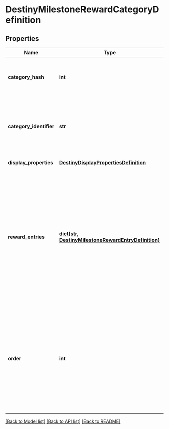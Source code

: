 # DestinyMilestoneRewardCategoryDefinition

## Properties
Name | Type | Description | Notes
------------ | ------------- | ------------- | -------------
**category_hash** | **int** | Identifies the reward category. Only guaranteed unique within this specific component! | [optional] 
**category_identifier** | **str** | The string identifier for the category, if you want to use it for some end. Guaranteed unique within the specific component. | [optional] 
**display_properties** | [**DestinyDisplayPropertiesDefinition**](DestinyDisplayPropertiesDefinition.md) | Hopefully this is obvious by now. | [optional] 
**reward_entries** | [**dict(str, DestinyMilestoneRewardEntryDefinition)**](DestinyMilestoneRewardEntryDefinition.md) | If this milestone can provide rewards, this will define the sets of rewards that can be earned, the conditions under which they can be acquired, internal data that we&#39;ll use at runtime to determine whether you&#39;ve already earned or redeemed this set of rewards, and the category that this reward should be placed under. | [optional] 
**order** | **int** | If you want to use BNet&#39;s recommended order for rendering categories programmatically, use this value and compare it to other categories to determine the order in which they should be rendered. I don&#39;t feel great about putting this here, I won&#39;t lie. | [optional] 

[[Back to Model list]](../README.md#documentation-for-models) [[Back to API list]](../README.md#documentation-for-api-endpoints) [[Back to README]](../README.md)



